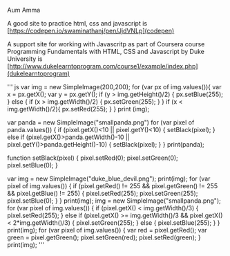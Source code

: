 
Aum Amma

A good site to practice html, css and javascript is [https://codepen.io/swaminathanj/pen/JjdVNLp](codepen)

A support site for working with Javascritp as part of Coursera course Programming Fundamentals with HTML, CSS and Javascript by Duke University is [http://www.dukelearntoprogram.com/course1/example/index.php](dukelearntoprogram)

''' js
var img = new SimpleImage(200,200);
for (var px of img.values()){
  var x = px.getX();
  var y = px.getY();
  if (y > img.getHeight()/2) {
    px.setBlue(255);
  }
  else {
        if (x > img.getWidth()/2) {
            px.setGreen(255);
        }
  }
  if (x < img.getWidth()/2){
    px.setRed(255);
  }
}
print (img);

var panda = new SimpleImage("smallpanda.png")
for (var pixel of panda.values()) {
    if (pixel.getX()<10 || pixel.getY()<10) {
        setBlack(pixel);
    }
    else if (pixel.getX()>panda.getWidth()-10 || pixel.getY()>panda.getHeight()-10) {
        setBlack(pixel);
    }
}
print(panda);

function setBlack(pixel) {
    pixel.setRed(0);
    pixel.setGreen(0);
    pixel.setBlue(0);
}

var img = new SimpleImage("duke_blue_devil.png");
print(img);
for (var pixel of img.values()) {
    if (pixel.getRed() != 255 && pixel.getGreen() != 255 && pixel.getBlue() != 255) {
        pixel.setRed(255);
        pixel.setGreen(255);
        pixel.setBlue(0);
    }
}
print(img);
img = new SimpleImage("smallpanda.png");
for (var pixel of img.values()) {
    if (pixel.getX() < img.getWidth()/3) {
        pixel.setRed(255);
    }
    else if (pixel.getX() >= img.getWidth()/3 && pixel.getX() < 2*img.getWidth()/3) {
        pixel.setGreen(255);
    }
    else {
        pixel.setBlue(255);
    }
}
print(img);
for (var pixel of img.values()) {
    var red = pixel.getRed();
    var green = pixel.getGreen();
    pixel.setGreen(red);
    pixel.setRed(green);
}
print(img);
'''
